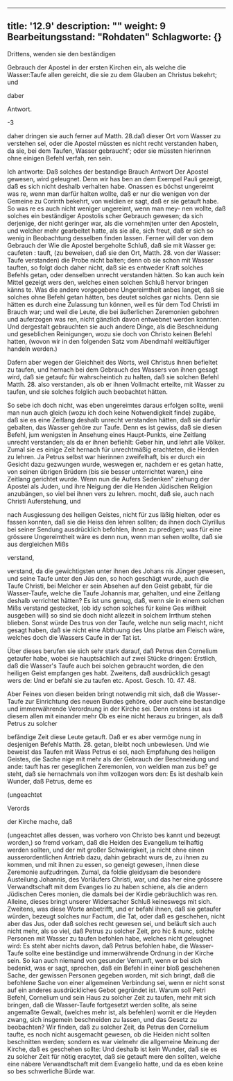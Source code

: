 
---
title: '12.9'
description: ""
weight: 9
Bearbeitungsstand: "Rohdaten"
Schlagworte: {}
---
<!-- Seite 602 -->


Drittens, wenden sie den beständigen

Gebrauch der Apostel in der ersten Kirchen ein, als welche die Wasser:Taufe allen gereicht, die sie zu dem Glauben an Christus bekehrt; und

daber


Antwort.

-3

<!-- Seite 603 -->

daher dringen sie auch ferner auf Matth. 28.daß
dieser Ort vom Wasser zu verstehen sei, oder die
Apostel müssten es nicht recht verstanden haben,
da sie, bei dem Taufen, Wasser gebraucht'; oder
sie müssten hierinnen ohne einigen Befehl verfah,
ren sein.

  Ich antworte: Daß solches der bestandige Brauch Antwort
 Der Apostel gewesen, wird geleugnet. Denn wir has
ben an dem Exempel Pauli gezeigt, daß es sich nicht
 deshalb verhalten habe. Onassen es böchst ungereimt was
 re, wenn man darfür halten wollte, daß er nur die
wenigen von der Gemeine zu Corinth bekehrt, von
weldien er sagt, daß er sie getauft habe. So was
 re es auch nicht weniger ungereimt, wenn man mey-
nen wollte, daß solches ein beständiger Apostolis
 scher Gebrauch gewesen; da sich derjenige, der nicht
geringer war, als die vornehmjten unter den Aposteln,
und welcher mehr gearbeitet hatte, als sie alle, sich
freut, daß er sich so wenig in Beobachtung desselben
finden lassen. Ferner will der von dem Gebrauch der Wie die
Apostel bergeholte Schluß, daß sie mit Wasser ge: caufeten :
tauft, (zu beweisen, daß sie den Ort, Matth. 28.
 von der Wasser: Taufe verstanden) die Probe nicht
balten; denn ob sie schon mit Wasser tauften, so folgt
doch daher nicht, daß sie es entweder Kraft solches
Befehls getan, oder denselben unrecht verstanden
hätten. So kan auch kein Mittel gezeigt wers
den, welches einen solchen Schluß hervor bringen känns
 te. Was die andere vorgegebene Ungereimtheit anbes
langet, daß sie solches ohne Befehl getan hátten, bes
deutet solches gar nichts. Denn sie hätten es durch
eine Zulassung tun können, weil es für dem Tod
Christi im Brauch war; und weil die Leute, die bei
 äußerlichen Zeremonien gebohren und auferzogen was
ren, nicht gänzlich davon entwebnet werden konnten.
Und dergestalt gebrauchten sie auch andere Dinge,<!-- Seite 604 -->
als die Beschneidung und geseblichen Reinigungen,
wozu sie doch von Christo keinen Befehl hatten,
(wovon wir in den folgenden Satz vom Abendmahl
weitläuftiger handeln werden.)


Dafern aber wegen der Gleichheit des Worts,
weil Christus ihnen befieltet zu taufen, und hernach
bei dem Gebrauch des Wassers von ihnen gesagt
wird, daß sie getaufc für wahrscheintich zu halten,
daß sie solchen Befehl Matth. 28. also verstanden,
als ob er ihnen Vollmacht erteilte, mit
Wasser zu taufen, und sie solches folglich auch
beobachtet hätten.

So sebe ich doch nicht, was eben ungereimtes daraus
erfolgen sollte, wenii man nun auch gleich (wozu
ich doch keine Notwendigkeit finde) zugäbe, daß sie
es eine Zeitlang deshalb unrecht verstanden hätten, daß sie
darfür gebalten, das Wasser gehöre zur Taufe. Denn
es ist gewiss, daß sie diesen Befehl, jum wenigsten in
Ansehung eines Haupt-Punkts, eine Zeitlang unrecht
verstanden; als da er ihnen befiehlt: Geber hin, und
lehrt alle Völker. Zumal sie es einige Zeit hernach
für unrechtmäßig erachteten, die Herden zu lehren.
Ja Petrus selbst war hierinnen zweifelhaft, bis
er durch ein Gesicht dazu gezwungen wurde, weswegen
er, nachdem er es getan hatte, von seinen übrigen
Brüdern (bis sie besser unterrichtet waren,) eine
Zeitlang gerichtet wurde. Wenn nun die Aufers Sedenken" ziehung der Apostel als Juden, und ihre Neigung der die Henden Jüdischen Religion anzubängen, so viel bei ihnen vers zu lehren. mocht, daß sie, auch nach Christi Auferstehung, und

nach Ausgiessung des heiligen Geistes, nicht für zus läßig hielten, oder es fassen konnten, daß sie die Heiss den lehren sollten; da ihnen doch Clyrillus bei seiner Sendung ausdrücklich befohlen, ihnen zu predigen; was für eine grössere Ungereimtheit wäre es denn nun, wenn man sehen wollte, daß sie aus dergleichen Mißs

verstand,
<!-- Seite 605 -->
verstand, da die gewichtigsten unter ihnen des Johans nis Jünger gewesen, und seine Taufe unter den Jús den, so hoch geschägt wurde, auch die Taufe Christi, bei Melcher er sein Absehen auf den Geist gebabt, für die Wasser-Taufe, welche die Taufe Johannis mar, gehalten, und eine Zeitlang deshalb verrichtet hätten? Es ist uns genug, daß, wenn sie in einem solchen Mißs verstand gestecket, (ob idy schon solches fúr keine Ges wißheit ausgeben will) so sind sie doch nicht allezeit in solchem Irrthum stehen blieben. Sonst würde Des trus von der Taufe, welche nun selig macht, nicht gesagt haben, daß sie nicht eine Abthuung des Uns platbe am Fleisch wäre, welches doch die Wassers Caufe in der Tat ist.

Über dieses berufen sie sich sehr stark darauf, daß Petrus den Cornelium getaufer habe, wobei sie hauptsächlich auf zwei Stücke dringen: Érstlich, daß die Wasser's Taufe auch bei solchen gebraucht worden, die den heiligen Geist empfangen ges habt. Zweitens, daß ausdrücklich gesagt wers de: Und er befahl sie zu taufen etc. Apost. Gesch. 10. 47. 48.

Aber Feines von diesen beiden bringt notwendig mit sich, daß die Wasser-Taufe zur Einrichtung des neuen Bundes gehöre, oder auch eine bestandige und immerwährende Verordnung in der Kirche sei. Denn erstens ist aus diesem allen mit einander mehr Ob es eine nicht heraus zu bringen, als daß Petrus zu solcher

befăndige Zeit diese Leute getauft. Daß er es aber vermöge nung in desjenigen Befehls Matth. 28. getan, bleibt noch unbewiesen. Und wie beweist das Taufen mit Wass Petrus ei sei, nach Empfahung des heiligen Geistes, die Sache nige mit mehr als der Gebrauch der Beschneidung und ande: tauft has rer geseglichen Zeremonien, von weldien man zus be? ge steht, daß sie hernachmals von ihm vollzogen wors den: Es ist deshalb kein Wunder, daß Petrus, deme es

(ungeachtet

Verords

der Kirche mache, daß
<!-- Seite 606 -->


(ungeachtet alles dessen, was vorhero von Christo bes kannt und bezeugt worden,) so fremd vorkam, daß die Heiden des Evangelium teilhaftig werden sollten, und der mit großer Schwierigkeit, ja nicht ohne einen ausserordentlichen Antrieb dazu, dahin gebracht wurs de, zu ihnen zu kommen, und mit ihnen zu essen, so geneigt gewesen, ihnen diese Zeremonie aufzudringen. Zumal, da foldie gleidysam die besondere Austeilung Johannis, des Vorläufers Christi, war, und das her eine grössere Verwandtschaft mit dem Evanges lio zu haben schiene, als die andern Jüdischen Ceres monien, die damals bei der Kirdie gebräuchlich was ren. Alleine, dieses bringt unserer Widersacher
Schluß keineswegs mit sich. Zweitens, was diese
Worte anbetrifft, und er befahl ihnen, daß sie getaufer
würden, bezeugt solches nur Factum, die
Tat, oder daß es geschehen, nicht aber das Jus,
oder daß solches recht gewesen sei, und beläuft sich
auch nicht mehr, als so viel, daß Petrus zu solcher
Zeit, pro hic & nunc, solche Personen mit Wasser
zu taufen befohlen habe, welches nicht geleugnet
wird: Es steht aber nichts davon, daß Petrus befohlen
habe, die Wasser-Taufe sollte eine beständige und
immerwährende Ordnung in der Kirche sein. So
kan auch niemand von gesunder Vernunft, wenn er bei sich bedenkt, was er sagt, sprechen, daß ein Befehl
in einer bloß geschehenen Sache, der gewissen
Personen gegeben worden, mit sich bringt, daß die
befohlene Sache von einer allgemeinen Verbindung
sei, wenn er nicht sonst auf ein anderes ausdrückliches
Gebot gegründet ist. Warum soll Petri Befehl,
Cornelium und sein Haus zu solcher Zeit zu taufen,
mehr mit sich bringen, daß die Wasser-Taufe fortgesetzt
werden sollte, als seine angemaßte Gewalt,
(welches mehr ist, als befehlen) womit er die Heyden
zwang, sich insgemein beschneiden zu lassen, und<!-- Seite 607 -->
das Gesetz zu beobachten? Wir finden, daß zu solcher
Zeit, da Petrus den Cornelium taufte, es noch nicht
ausgemacht gewesen, ob die Heiden nicht sollten
beschnitten werden; sondern es war vielmehr die allgemeine
Meinung der Kirche, daß es geschehen
sollte: Und deshalb
 ist kein Wunder, daß sie es zu solcher Zeit für nötig eracytet, daß sie getauft mere den sollten, welche eine nábere Verwandtschaft mit dem Evangelio hatte, und da es eben keine so bes schwerliche Bürde war.
